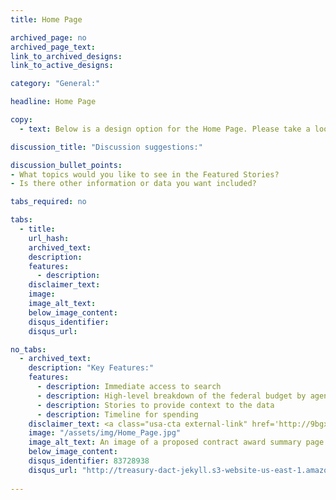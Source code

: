 ```yaml
---
title: Home Page

archived_page: no
archived_page_text:
link_to_archived_designs:
link_to_active_designs:

category: "General:"

headline: Home Page

copy: 
  - text: Below is a design option for the Home Page. Please take a look and tell us what you think in the discussion section below the option.

discussion_title: "Discussion suggestions:"

discussion_bullet_points:
- What topics would you like to see in the Featured Stories?
- Is there other information or data you want included?

tabs_required: no

tabs: 
  - title:
    url_hash:
    archived_text:
    description:
    features:
      - description:
    disclaimer_text:
    image:
    image_alt_text:
    below_image_content:
    disqus_identifier:
    disqus_url:

no_tabs:
  - archived_text:
    description: "Key Features:"
    features:
      - description: Immediate access to search
      - description: High-level breakdown of the federal budget by agency, geography, and top recipient
      - description: Stories to provide context to the data
      - description: Timeline for spending
    disclaimer_text: <a class="usa-cta external-link" href='http://9bgx80.axshare.com/home.html' target="_blank">View an interactive version of the below image</a>
    image: "/assets/img/Home_Page.jpg"
    image_alt_text: An image of a proposed contract award summary page design. It features the award ID, the total award amount, and place of performance at the top of the page. To the left is the recipient information, the sub-recipient information, and the other awards received by the recipient. To the right is a section with the awarding and funding agency information, the award date, the award type, the PSC and NAICS codes. Below this section is a nested pie chart displaying the total award amount, the funded amount, the amount spent. Across the bottom of the page is a timeline showing the modifications and sub-awards.  The next section below contains more contract award details on the left and a timeline of award modifications on the right.
    below_image_content:
    disqus_identifier: 83728938
    disqus_url: "http://treasury-dact-jekyll.s3-website-us-east-1.amazonaws.com/dev/concepts/home-page/"
   
---
```


